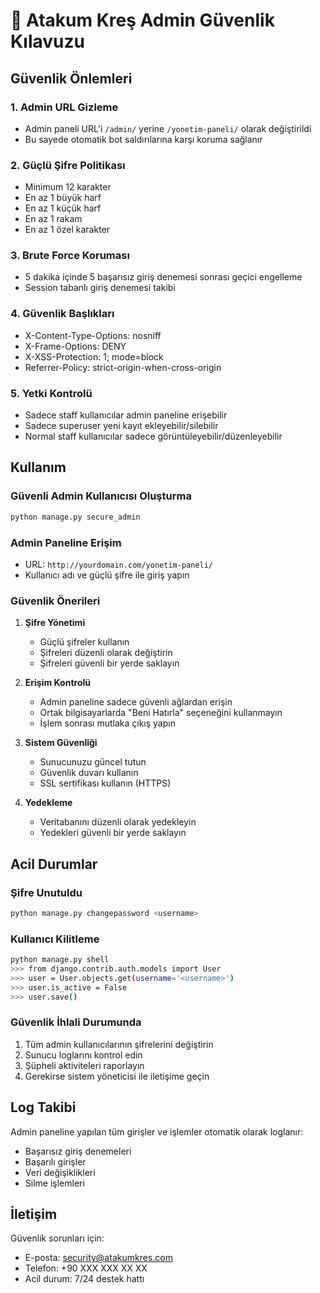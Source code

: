 # 🔐 Atakum Kreş Admin Güvenlik Kılavuzu

## Güvenlik Önlemleri

### 1. Admin URL Gizleme
- Admin paneli URL'i `/admin/` yerine `/yonetim-paneli/` olarak değiştirildi
- Bu sayede otomatik bot saldırılarına karşı koruma sağlanır

### 2. Güçlü Şifre Politikası
- Minimum 12 karakter
- En az 1 büyük harf
- En az 1 küçük harf  
- En az 1 rakam
- En az 1 özel karakter

### 3. Brute Force Koruması
- 5 dakika içinde 5 başarısız giriş denemesi sonrası geçici engelleme
- Session tabanlı giriş denemesi takibi

### 4. Güvenlik Başlıkları
- X-Content-Type-Options: nosniff
- X-Frame-Options: DENY
- X-XSS-Protection: 1; mode=block
- Referrer-Policy: strict-origin-when-cross-origin

### 5. Yetki Kontrolü
- Sadece staff kullanıcılar admin paneline erişebilir
- Sadece superuser yeni kayıt ekleyebilir/silebilir
- Normal staff kullanıcılar sadece görüntüleyebilir/düzenleyebilir

## Kullanım

### Güvenli Admin Kullanıcısı Oluşturma
```bash
python manage.py secure_admin
```

### Admin Paneline Erişim
- URL: `http://yourdomain.com/yonetim-paneli/`
- Kullanıcı adı ve güçlü şifre ile giriş yapın

### Güvenlik Önerileri

1. **Şifre Yönetimi**
   - Güçlü şifreler kullanın
   - Şifreleri düzenli olarak değiştirin
   - Şifreleri güvenli bir yerde saklayın

2. **Erişim Kontrolü**
   - Admin paneline sadece güvenli ağlardan erişin
   - Ortak bilgisayarlarda "Beni Hatırla" seçeneğini kullanmayın
   - İşlem sonrası mutlaka çıkış yapın

3. **Sistem Güvenliği**
   - Sunucunuzu güncel tutun
   - Güvenlik duvarı kullanın
   - SSL sertifikası kullanın (HTTPS)

4. **Yedekleme**
   - Veritabanını düzenli olarak yedekleyin
   - Yedekleri güvenli bir yerde saklayın

## Acil Durumlar

### Şifre Unutuldu
```bash
python manage.py changepassword <username>
```

### Kullanıcı Kilitleme
```bash
python manage.py shell
>>> from django.contrib.auth.models import User
>>> user = User.objects.get(username='<username>')
>>> user.is_active = False
>>> user.save()
```

### Güvenlik İhlali Durumunda
1. Tüm admin kullanıcılarının şifrelerini değiştirin
2. Sunucu loglarını kontrol edin
3. Şüpheli aktiviteleri raporlayın
4. Gerekirse sistem yöneticisi ile iletişime geçin

## Log Takibi

Admin paneline yapılan tüm girişler ve işlemler otomatik olarak loglanır:
- Başarısız giriş denemeleri
- Başarılı girişler
- Veri değişiklikleri
- Silme işlemleri

## İletişim

Güvenlik sorunları için:
- E-posta: security@atakumkres.com
- Telefon: +90 XXX XXX XX XX
- Acil durum: 7/24 destek hattı 